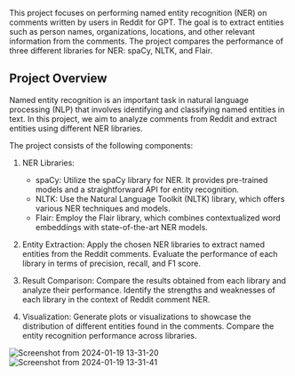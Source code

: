 This project focuses on performing named entity recognition (NER) on comments written by users in Reddit for GPT. The goal is to extract entities such as person names, organizations, locations, and other relevant information from the comments. The project compares the performance of three different libraries for NER: spaCy, NLTK, and Flair.

## Project Overview

Named entity recognition is an important task in natural language processing (NLP) that involves identifying and classifying named entities in text. In this project, we aim to analyze comments from Reddit and extract entities using different NER libraries.

The project consists of the following components:

1. NER Libraries:
    - spaCy: Utilize the spaCy library for NER. It provides pre-trained models and a straightforward API for entity recognition.
    - NLTK: Use the Natural Language Toolkit (NLTK) library, which offers various NER techniques and models.
    - Flair: Employ the Flair library, which combines contextualized word embeddings with state-of-the-art NER models.

2. Entity Extraction: Apply the chosen NER libraries to extract named entities from the Reddit comments. Evaluate the performance of each library in terms of precision, recall, and F1 score.

3. Result Comparison: Compare the results obtained from each library and analyze their performance. Identify the strengths and weaknesses of each library in the context of Reddit comment NER.

4. Visualization: Generate plots or visualizations to showcase the distribution of different entities found in the comments. Compare the entity recognition performance across libraries.

![Screenshot from 2024-01-19 13-31-20](https://github.com/fatemeRsh/NER_using_GPT_data/assets/30748282/b75cedfb-f174-4e70-905b-07ef3b4269d6)
![Screenshot from 2024-01-19 13-31-41](https://github.com/fatemeRsh/NER_using_GPT_data/assets/30748282/dd813259-bf93-4059-82da-16cc3b3236fd)
